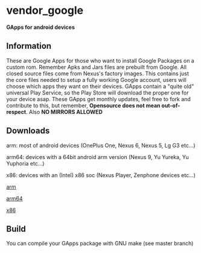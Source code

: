 # vendor_google

**GApps for android devices**


Information
------------------

These are Google Apps for those who want to install Google Packages on a custom rom.
Remember Apks and Jars files are prebuilt from Google.
All closed source files come from Nexus's factory images.
This contains just the core files needed to setup a fully working Google account,
users will choose which apps they want on their devices.
GApps contain a "quite old" universal Play Service, so the Play Store will download the proper one
for your device asap.
These GApps get monthly updates, feel free to fork and contribute to this, but remember,
**Opensource does not mean out-of-respect**.
Also **NO MIRRORS ALLOWED**

Downloads
------------------

arm: most of android devices (OnePlus One, Nexus 6, Nexus 5, Lg G3 etc...)

arm64: devices with a 64bit android arm version (Nexus 9, Yu Yureka, Yu Yuphoria etc...)

x86: devices with an (Intel) x86 soc (Nexus Player, Zenphone devices etc...)


[arm](https://github.com/cgapps/vendor_google/tree/builds/arm)

[arm64](https://github.com/cgapps/vendor_google/tree/builds/arm64)

[x86](https://github.com/cgapps/vendor_google/tree/builds/x86)

Build
-------------------

You can compile your GApps package with GNU make (see master branch)
